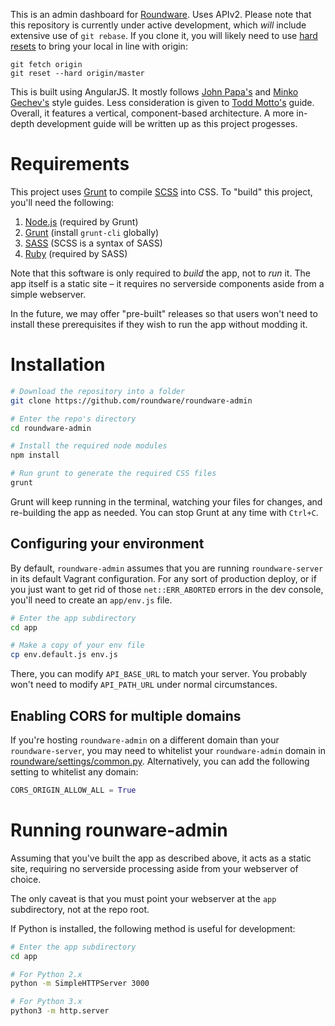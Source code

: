This is an admin dashboard for [Roundware](https://github.com/roundware/roundware-server). Uses APIv2. Please note that this repository is currently under active development, which _will_ include extensive use of `git rebase`. If you clone it, you will likely need to use [hard resets](https://stackoverflow.com/questions/1628088/reset-local-repository-branch-to-be-just-like-remote-repository-head) to bring your local in line with origin:

```
git fetch origin
git reset --hard origin/master
```

This is built using AngularJS. It mostly follows [John Papa's](https://github.com/johnpapa/angular-styleguide/blob/master/a1/README.md) and [Minko Gechev's](https://github.com/mgechev/angularjs-style-guide) style guides. Less consideration is given to [Todd Motto's](https://github.com/toddmotto/angular-styleguide) guide. Overall, it features a vertical, component-based architecture. A more in-depth development guide will be written up as this project progesses.



# Requirements

This project uses [Grunt](https://gruntjs.com/getting-started) to compile [SCSS](https://sass-lang.com/) into CSS. To "build" this project, you'll need the following:

1. [Node.js](https://nodejs.org/en/) (required by Grunt)
2. [Grunt](https://gruntjs.com/getting-started) (install `grunt-cli` globally)
3. [SASS](https://sass-lang.com/install) (SCSS is a syntax of SASS)
4. [Ruby](https://www.ruby-lang.org/en/downloads/) (required by SASS)

Note that this software is only required to _build_ the app, not to _run_ it. The app itself is a static site – it requires no serverside components aside from a simple webserver.

In the future, we may offer "pre-built" releases so that users won't need to install these prerequisites if they wish to run the app without modding it.



# Installation

```bash
# Download the repository into a folder
git clone https://github.com/roundware/roundware-admin

# Enter the repo's directory
cd roundware-admin

# Install the required node modules
npm install

# Run grunt to generate the required CSS files
grunt
```

Grunt will keep running in the terminal, watching your files for changes, and re-building the app as needed. You can stop Grunt at any time with `Ctrl+C`.


## Configuring your environment

By default, `roundware-admin` assumes that you are running `roundware-server` in its default Vagrant configuration. For any sort of production deploy, or if you just want to get rid of those `net::ERR_ABORTED` errors in the dev console, you'll need to create an `app/env.js` file.

```bash
# Enter the app subdirectory
cd app

# Make a copy of your env file
cp env.default.js env.js
```

There, you can modify `API_BASE_URL` to match your server. You probably won't need to modify `API_PATH_URL` under normal circumstances.


## Enabling CORS for multiple domains

If you're hosting `roundware-admin` on a different domain than your `roundware-server`, you may need to whitelist your `roundware-admin` domain in [roundware/settings/common.py](https://github.com/roundware/roundware-server/blob/f26a636c6e5b80b573a185064f48e2086be914c4/roundware/settings/common.py#L264). Alternatively, you can add the following setting to whitelist any domain:

```python
CORS_ORIGIN_ALLOW_ALL = True
```



# Running rounware-admin

Assuming that you've built the app as described above, it acts as a static site, requiring no serverside processing aside from your webserver of choice.

The only caveat is that you must point your webserver at the `app` subdirectory, not at the repo root.

If Python is installed, the following method is useful for development:

```bash
# Enter the app subdirectory
cd app

# For Python 2.x
python -m SimpleHTTPServer 3000

# For Python 3.x
python3 -m http.server
```

